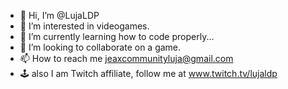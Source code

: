 - 👋 Hi, I’m @LujaLDP
- 👀 I’m interested in videogames.
- 🌱 I’m currently learning how to code properly...
- 💞️ I’m looking to collaborate on a game.
- 📫 How to reach me jeaxcommunityluja@gmail.com
- 🕹️ also I am Twitch affiliate, follow me at www.twitch.tv/lujaldp
